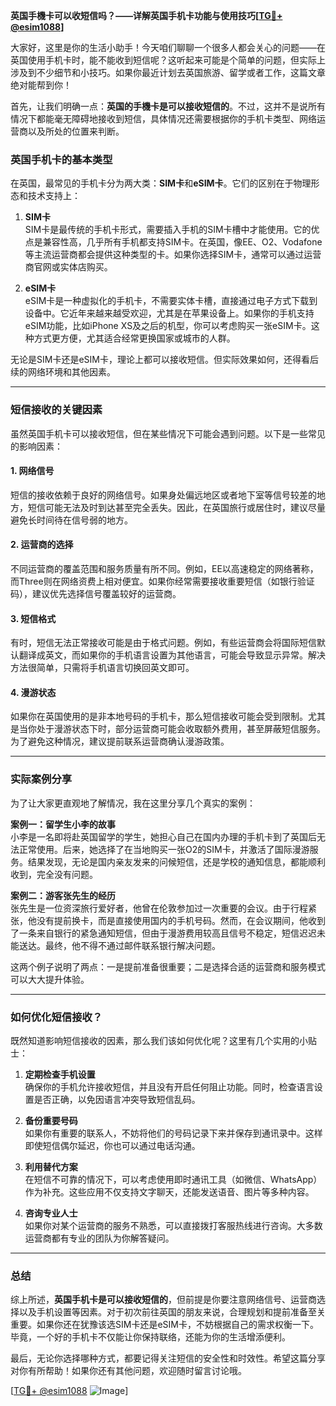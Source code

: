**英国手機卡可以收短信吗？——详解英国手机卡功能与使用技巧[[TG💪+ @esim1088](https://t.me/s/esim1088)]**

大家好，这里是你的生活小助手！今天咱们聊聊一个很多人都会关心的问题——在英国使用手机卡时，能不能收到短信呢？这听起来可能是个简单的问题，但实际上涉及到不少细节和小技巧。如果你最近计划去英国旅游、留学或者工作，这篇文章绝对能帮到你！

首先，让我们明确一点：**英国的手機卡是可以接收短信的**。不过，这并不是说所有情况下都能毫无障碍地接收到短信，具体情况还需要根据你的手机卡类型、网络运营商以及所处的位置来判断。

### 英国手机卡的基本类型

在英国，最常见的手机卡分为两大类：**SIM卡**和**eSIM卡**。它们的区别在于物理形态和技术支持上：

1. **SIM卡**  
   SIM卡是最传统的手机卡形式，需要插入手机的SIM卡槽中才能使用。它的优点是兼容性高，几乎所有手机都支持SIM卡。在英国，像EE、O2、Vodafone等主流运营商都会提供这种类型的卡。如果你选择SIM卡，通常可以通过运营商官网或实体店购买。

2. **eSIM卡**  
   eSIM卡是一种虚拟化的手机卡，不需要实体卡槽，直接通过电子方式下载到设备中。它近年来越来越受欢迎，尤其是在苹果设备上。如果你的手机支持eSIM功能，比如iPhone XS及之后的机型，你可以考虑购买一张eSIM卡。这种方式更方便，尤其适合经常更换国家或城市的人群。

无论是SIM卡还是eSIM卡，理论上都可以接收短信。但实际效果如何，还得看后续的网络环境和其他因素。

---

### 短信接收的关键因素

虽然英国手机卡可以接收短信，但在某些情况下可能会遇到问题。以下是一些常见的影响因素：

#### 1. **网络信号**
短信的接收依赖于良好的网络信号。如果身处偏远地区或者地下室等信号较差的地方，短信可能无法及时到达甚至完全丢失。因此，在英国旅行或居住时，建议尽量避免长时间待在信号弱的地方。

#### 2. **运营商的选择**
不同运营商的覆盖范围和服务质量有所不同。例如，EE以高速稳定的网络著称，而Three则在网络资费上相对便宜。如果你经常需要接收重要短信（如银行验证码），建议优先选择信号覆盖较好的运营商。

#### 3. **短信格式**
有时，短信无法正常接收可能是由于格式问题。例如，有些运营商会将国际短信默认翻译成英文，而如果你的手机语言设置为其他语言，可能会导致显示异常。解决方法很简单，只需将手机语言切换回英文即可。

#### 4. **漫游状态**
如果你在英国使用的是非本地号码的手机卡，那么短信接收可能会受到限制。尤其是当你处于漫游状态下时，部分运营商可能会收取额外费用，甚至屏蔽短信服务。为了避免这种情况，建议提前联系运营商确认漫游政策。

---

### 实际案例分享

为了让大家更直观地了解情况，我在这里分享几个真实的案例：

**案例一：留学生小李的故事**  
小李是一名即将赴英国留学的学生，她担心自己在国内办理的手机卡到了英国后无法正常使用。后来，她选择了在当地购买一张O2的SIM卡，并激活了国际漫游服务。结果发现，无论是国内亲友发来的问候短信，还是学校的通知信息，都能顺利收到，完全没有问题。

**案例二：游客张先生的经历**  
张先生是一位资深旅行爱好者，他曾在伦敦参加过一次重要的会议。由于行程紧张，他没有提前换卡，而是直接使用国内的手机号码。然而，在会议期间，他收到了一条来自银行的紧急通知短信，但由于漫游费用较高且信号不稳定，短信迟迟未能送达。最终，他不得不通过邮件联系银行解决问题。

这两个例子说明了两点：一是提前准备很重要；二是选择合适的运营商和服务模式可以大大提升体验。

---

### 如何优化短信接收？

既然知道影响短信接收的因素，那么我们该如何优化呢？这里有几个实用的小贴士：

1. **定期检查手机设置**  
   确保你的手机允许接收短信，并且没有开启任何阻止功能。同时，检查语言设置是否正确，以免因语言冲突导致短信乱码。

2. **备份重要号码**  
   如果你有重要的联系人，不妨将他们的号码记录下来并保存到通讯录中。这样即使短信偶尔延迟，你也可以通过电话沟通。

3. **利用替代方案**  
   在短信不可靠的情况下，可以考虑使用即时通讯工具（如微信、WhatsApp）作为补充。这些应用不仅支持文字聊天，还能发送语音、图片等多种内容。

4. **咨询专业人士**  
   如果你对某个运营商的服务不熟悉，可以直接拨打客服热线进行咨询。大多数运营商都有专业的团队为你解答疑问。

---

### 总结

综上所述，**英国手机卡是可以接收短信的**，但前提是你要注意网络信号、运营商选择以及手机设置等因素。对于初次前往英国的朋友来说，合理规划和提前准备至关重要。如果你还在犹豫该选SIM卡还是eSIM卡，不妨根据自己的需求权衡一下。毕竟，一个好的手机卡不仅能让你保持联络，还能为你的生活增添便利。

最后，无论你选择哪种方式，都要记得关注短信的安全性和时效性。希望这篇分享对你有所帮助！如果你还有其他问题，欢迎随时留言讨论哦。

[[TG💪+ @esim1088](https://t.me/s/esim1088) ![Image](https://i.postimg.cc/4NQfJmqS/Snipaste-2025-05-13-00-14-12.png)]